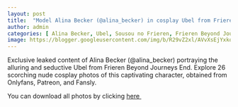 ```yaml
---
layout: post
title:  "Model Alina Becker (@alina_becker) in cosplay Ubel from Frieren Beyond Journeys End - 26 leaked photos from Onlyfans, Patreon, and Fansly"
author: admin
categories: [ Alina Becker, Ubel, Sousou no Frieren, Frieren Beyond Journeys ]
image: https://blogger.googleusercontent.com/img/b/R29vZ2xl/AVvXsEjYxkorZuxvBntGWQwB_koK09w4cuAtp5t-hzzFyZbPCUTOqvEgeqDzlH7p6nOmchiV39s4Ucll4KiJU8twJTLlKe2nXMLOPs95TUngaMlY9rnONmbIbejV9awyr0c4e913_1IYruwI_o-su660rms2hPM62w8Kv964MNtTTqD5gMn2764NnTAEo_WpIt4y/s1600/01.webp
---
```


Exclusive leaked content of Alina Becker (@alina_becker) portraying the alluring and seductive Ubel from Frieren Beyond Journeys End. Explore 26 scorching nude cosplay photos of this captivating character, obtained from Onlyfans, Patreon, and Fansly.

<p>You can download all photos by clicking <a href="http://ouo.io/qs/OzRuKBTK?s=https://www.mediafire.com/file/oq21y5kovhfkwnd/Model_Alina_Becker_%2528%2540alina_becker%2529_in_cosplay_Ubel_from_Frieren_Beyond_Journeys_End_-_26_leaked_photos_from_Onlyfans%252C_Patreon%252C_and_Fansly.rar/file">here&nbsp;</a></p>

<div class="separator" style="clear: both;"><a href="https://blogger.googleusercontent.com/img/b/R29vZ2xl/AVvXsEjYxkorZuxvBntGWQwB_koK09w4cuAtp5t-hzzFyZbPCUTOqvEgeqDzlH7p6nOmchiV39s4Ucll4KiJU8twJTLlKe2nXMLOPs95TUngaMlY9rnONmbIbejV9awyr0c4e913_1IYruwI_o-su660rms2hPM62w8Kv964MNtTTqD5gMn2764NnTAEo_WpIt4y/s1600/01.webp" style="display: block; padding: 1em 0; text-align: center; "><img alt="" border="0" data-original-height="1707" data-original-width="1280" src="https://blogger.googleusercontent.com/img/b/R29vZ2xl/AVvXsEjYxkorZuxvBntGWQwB_koK09w4cuAtp5t-hzzFyZbPCUTOqvEgeqDzlH7p6nOmchiV39s4Ucll4KiJU8twJTLlKe2nXMLOPs95TUngaMlY9rnONmbIbejV9awyr0c4e913_1IYruwI_o-su660rms2hPM62w8Kv964MNtTTqD5gMn2764NnTAEo_WpIt4y/s1600/01.webp"/></a></div><div class="separator" style="clear: both;"><a href="https://blogger.googleusercontent.com/img/b/R29vZ2xl/AVvXsEjrKQ7XLoRFGdzki5t_XqBy8bzSikjDNBcgiJJRqRzPHp6oHxFJ-VIqTw3ugOBMpsGfVe7_jJtY5F3Vu8uinX8XFJPZstuOh4lor-3_TVJ34SoJiIKeGMqGWkKNvKFLShPuqwZq2QmN5m30n6BbQf-dOSJ2pjKlX_dR79APPQ9wk0DrkGxh8MJopAkE37ck/s1600/02.webp" style="display: block; padding: 1em 0; text-align: center; "><img alt="" border="0" data-original-height="1600" data-original-width="1280" src="https://blogger.googleusercontent.com/img/b/R29vZ2xl/AVvXsEjrKQ7XLoRFGdzki5t_XqBy8bzSikjDNBcgiJJRqRzPHp6oHxFJ-VIqTw3ugOBMpsGfVe7_jJtY5F3Vu8uinX8XFJPZstuOh4lor-3_TVJ34SoJiIKeGMqGWkKNvKFLShPuqwZq2QmN5m30n6BbQf-dOSJ2pjKlX_dR79APPQ9wk0DrkGxh8MJopAkE37ck/s1600/02.webp"/></a></div><div class="separator" style="clear: both;"><a href="https://blogger.googleusercontent.com/img/b/R29vZ2xl/AVvXsEjBj80AlD1OZ3cYscaOPHsOpL55LLXc_20cOkTyVY_wVsGiaRlLPfGYmt1WTdD47lJrFe1y3HIlVrS3ittaDFTiqf42PEG6f3oenayYAg0RyIEw2X-a8-tfRWdB5XxmAYLqfhDMmGPaSbXhirMxxbgPjAbX2uA_g2_mfQP6Fj7e_RIgH_YHSi3DvpMYuNj5/s1600/03.webp" style="display: block; padding: 1em 0; text-align: center; "><img alt="" border="0" data-original-height="1707" data-original-width="1280" src="https://blogger.googleusercontent.com/img/b/R29vZ2xl/AVvXsEjBj80AlD1OZ3cYscaOPHsOpL55LLXc_20cOkTyVY_wVsGiaRlLPfGYmt1WTdD47lJrFe1y3HIlVrS3ittaDFTiqf42PEG6f3oenayYAg0RyIEw2X-a8-tfRWdB5XxmAYLqfhDMmGPaSbXhirMxxbgPjAbX2uA_g2_mfQP6Fj7e_RIgH_YHSi3DvpMYuNj5/s1600/03.webp"/></a></div><div class="separator" style="clear: both;"><a href="https://blogger.googleusercontent.com/img/b/R29vZ2xl/AVvXsEhuILl23l5LsY-TaQUW9evVJlniAmv3p8Z_Tj6xYlvfgygRNvwwqCRvLl0VTTMbVuAgW7ry0yVV00dXntchEqWWU8dWo_mQh4Sbp2PhfT1UskkAUMzyKQqnIAIK51bBwJZVFEvGSr7cCYO4ahS8aE00363qeuaHbyir22CD-uPN8E-vy0_QC51LhhzpwyXi/s1600/04.webp" style="display: block; padding: 1em 0; text-align: center; "><img alt="" border="0" data-original-height="1707" data-original-width="1280" src="https://blogger.googleusercontent.com/img/b/R29vZ2xl/AVvXsEhuILl23l5LsY-TaQUW9evVJlniAmv3p8Z_Tj6xYlvfgygRNvwwqCRvLl0VTTMbVuAgW7ry0yVV00dXntchEqWWU8dWo_mQh4Sbp2PhfT1UskkAUMzyKQqnIAIK51bBwJZVFEvGSr7cCYO4ahS8aE00363qeuaHbyir22CD-uPN8E-vy0_QC51LhhzpwyXi/s1600/04.webp"/></a></div><div class="separator" style="clear: both;"><a href="https://blogger.googleusercontent.com/img/b/R29vZ2xl/AVvXsEhazfdUmFM3z9FrHOBLWoZLiYjEhMWWGzTC4pIkyIR_GGYdlkoQkbZyItQUCsDdh2YGSJdKyFQ5szR9R00IGGGfV3ftaZL82kQ6uSRu6aUj23dzG0cJgZGM6tRSIKVQJqtcCzecWNU_d4KiTi3xnuuBR0fJZXhGBe6JZL5UCkbLUUARdgweN_LsRMtJnDKs/s1600/05.webp" style="display: block; padding: 1em 0; text-align: center; "><img alt="" border="0" data-original-height="1707" data-original-width="1280" src="https://blogger.googleusercontent.com/img/b/R29vZ2xl/AVvXsEhazfdUmFM3z9FrHOBLWoZLiYjEhMWWGzTC4pIkyIR_GGYdlkoQkbZyItQUCsDdh2YGSJdKyFQ5szR9R00IGGGfV3ftaZL82kQ6uSRu6aUj23dzG0cJgZGM6tRSIKVQJqtcCzecWNU_d4KiTi3xnuuBR0fJZXhGBe6JZL5UCkbLUUARdgweN_LsRMtJnDKs/s1600/05.webp"/></a></div><div class="separator" style="clear: both;"><a href="https://blogger.googleusercontent.com/img/b/R29vZ2xl/AVvXsEjtMJyWlD_dFXlAxYEBQIpm69_vOBkRt1nsDqI5njI_lP50dUnxBU0QzEdMz-Ksy09Ov9mlBobtEC1qg5A1xNAcQxNmYcV7BtxnX7qyijyJZ16XuPB5JxcUJO4Ub2rnszIsSCCsPHskSD8312I0nVfrqEPPfSZY2OJ_oa5KhlWGidm1KVfJR9iTQHpK9aCx/s1600/06.webp" style="display: block; padding: 1em 0; text-align: center; "><img alt="" border="0" data-original-height="1707" data-original-width="1280" src="https://blogger.googleusercontent.com/img/b/R29vZ2xl/AVvXsEjtMJyWlD_dFXlAxYEBQIpm69_vOBkRt1nsDqI5njI_lP50dUnxBU0QzEdMz-Ksy09Ov9mlBobtEC1qg5A1xNAcQxNmYcV7BtxnX7qyijyJZ16XuPB5JxcUJO4Ub2rnszIsSCCsPHskSD8312I0nVfrqEPPfSZY2OJ_oa5KhlWGidm1KVfJR9iTQHpK9aCx/s1600/06.webp"/></a></div><div class="separator" style="clear: both;"><a href="https://blogger.googleusercontent.com/img/b/R29vZ2xl/AVvXsEjaKpesE7g9SwVJCPZt61Y6JtrURH3YyvlbT1Uzr3xSLL4Jw1lBXv0xcj09U8jPiVymkB9nCHjoADwCRHHh-6w15vSBTKX3k4hQRvVlH-oqi7w02BsbT2ijtCFdYHc18_Rl3Js92KWoYamzofzcDa0wjSC3qJvD20BVP0lW9mi8ckjGbCYEkgzNq2QovedA/s1600/07.webp" style="display: block; padding: 1em 0; text-align: center; "><img alt="" border="0" data-original-height="1707" data-original-width="1280" src="https://blogger.googleusercontent.com/img/b/R29vZ2xl/AVvXsEjaKpesE7g9SwVJCPZt61Y6JtrURH3YyvlbT1Uzr3xSLL4Jw1lBXv0xcj09U8jPiVymkB9nCHjoADwCRHHh-6w15vSBTKX3k4hQRvVlH-oqi7w02BsbT2ijtCFdYHc18_Rl3Js92KWoYamzofzcDa0wjSC3qJvD20BVP0lW9mi8ckjGbCYEkgzNq2QovedA/s1600/07.webp"/></a></div><div class="separator" style="clear: both;"><a href="https://blogger.googleusercontent.com/img/b/R29vZ2xl/AVvXsEh1kxeB9Am0HB-YDYragBeuWtOzJzJGTVqASuApkDNBhD9xQWlzWa_PKCj6H6oIOOZxfqmqzy9SMGx1j84bNOPD7eHxegw1GMviWKsCShUbp__IsiFBNqpeET0YLSf9Mgrzt9OLScrP6Pi27XeP7fuvcmLIIYAW23UU71esAeIM7O0R_fD8v50qYESaZ2uh/s1600/08.webp" style="display: block; padding: 1em 0; text-align: center; "><img alt="" border="0" data-original-height="1707" data-original-width="1280" src="https://blogger.googleusercontent.com/img/b/R29vZ2xl/AVvXsEh1kxeB9Am0HB-YDYragBeuWtOzJzJGTVqASuApkDNBhD9xQWlzWa_PKCj6H6oIOOZxfqmqzy9SMGx1j84bNOPD7eHxegw1GMviWKsCShUbp__IsiFBNqpeET0YLSf9Mgrzt9OLScrP6Pi27XeP7fuvcmLIIYAW23UU71esAeIM7O0R_fD8v50qYESaZ2uh/s1600/08.webp"/></a></div><div class="separator" style="clear: both;"><a href="https://blogger.googleusercontent.com/img/b/R29vZ2xl/AVvXsEgcKLP3924yTOCWGSD9anSSh0LQ-jZ2GTpea1Kma967OYNl7FnjLwTKOdbjjy-HdN_9tkSW4R6WGH6jvHVViFTIcYA18OwZcmTptJhTAdBQYg_k8xxC7mU079hd6okafP5q9fq37Bloc1TvlmjS496-MnGuKVWIM0utzoPmArb4H5tSAAop0f3Penhzgh17/s1600/09.webp" style="display: block; padding: 1em 0; text-align: center; "><img alt="" border="0" data-original-height="1707" data-original-width="1280" src="https://blogger.googleusercontent.com/img/b/R29vZ2xl/AVvXsEgcKLP3924yTOCWGSD9anSSh0LQ-jZ2GTpea1Kma967OYNl7FnjLwTKOdbjjy-HdN_9tkSW4R6WGH6jvHVViFTIcYA18OwZcmTptJhTAdBQYg_k8xxC7mU079hd6okafP5q9fq37Bloc1TvlmjS496-MnGuKVWIM0utzoPmArb4H5tSAAop0f3Penhzgh17/s1600/09.webp"/></a></div><div class="separator" style="clear: both;"><a href="https://blogger.googleusercontent.com/img/b/R29vZ2xl/AVvXsEhZ_kcCafva_pyXhAAIXk8bzI8MAJef0fz_rvkgbWmT41Nigo7pPyuHpi02CfQPAOgv_cI2CzfLBDZr4T8-ZY5bMkVimeLlS6ZCZ3AdVupKW62s0o3N62xbfsGFeBAZv_uY0zm3eh7rBhB0_8Am5WdQRe8CGGu1iPhkTt3uVG1BKbkrNqY2HEJPMDOCiORh/s1600/10.webp" style="display: block; padding: 1em 0; text-align: center; "><img alt="" border="0" data-original-height="1707" data-original-width="1280" src="https://blogger.googleusercontent.com/img/b/R29vZ2xl/AVvXsEhZ_kcCafva_pyXhAAIXk8bzI8MAJef0fz_rvkgbWmT41Nigo7pPyuHpi02CfQPAOgv_cI2CzfLBDZr4T8-ZY5bMkVimeLlS6ZCZ3AdVupKW62s0o3N62xbfsGFeBAZv_uY0zm3eh7rBhB0_8Am5WdQRe8CGGu1iPhkTt3uVG1BKbkrNqY2HEJPMDOCiORh/s1600/10.webp"/></a></div><div class="separator" style="clear: both;"><a href="https://blogger.googleusercontent.com/img/b/R29vZ2xl/AVvXsEiWr9kUXzuZ21M68XiCuAlo02DJ7rq4OTmQ1L0P3HZwjFCAaTPyfV7qFT67xX3Qtb8PYxK6kMNtU_49cMISpL_B6Vh4Zq2YPdGffWYR0hz1HDoL9VuZcGBOrNTJUJC3474kOLmCMkJYdCuvbjyKOjd_rgs9sv9x-q0sJ95KfFz1b9f60am_eE7nuHZMXFXS/s1600/11.webp" style="display: block; padding: 1em 0; text-align: center; "><img alt="" border="0" data-original-height="1707" data-original-width="1280" src="https://blogger.googleusercontent.com/img/b/R29vZ2xl/AVvXsEiWr9kUXzuZ21M68XiCuAlo02DJ7rq4OTmQ1L0P3HZwjFCAaTPyfV7qFT67xX3Qtb8PYxK6kMNtU_49cMISpL_B6Vh4Zq2YPdGffWYR0hz1HDoL9VuZcGBOrNTJUJC3474kOLmCMkJYdCuvbjyKOjd_rgs9sv9x-q0sJ95KfFz1b9f60am_eE7nuHZMXFXS/s1600/11.webp"/></a></div><div class="separator" style="clear: both;"><a href="https://blogger.googleusercontent.com/img/b/R29vZ2xl/AVvXsEg9xCHxfWk8bJSVGHYLTjyn5C8GyehimL00NtPr7ZgbBnBIFCSUcf3B-tnHc-dm0RNHtiDoqdWkAsp3IeNDAwGMkf6rS2_5eGUx1dYkAePEnhBWQNVOsDJGs1o_aVgK7L6ycngvdRfd3MJxv3wA39hNPSYOKDUWMwuOepBgedn8q-9sABER9Wc3ijjdQR-S/s1600/12.webp" style="display: block; padding: 1em 0; text-align: center; "><img alt="" border="0" data-original-height="1740" data-original-width="1280" src="https://blogger.googleusercontent.com/img/b/R29vZ2xl/AVvXsEg9xCHxfWk8bJSVGHYLTjyn5C8GyehimL00NtPr7ZgbBnBIFCSUcf3B-tnHc-dm0RNHtiDoqdWkAsp3IeNDAwGMkf6rS2_5eGUx1dYkAePEnhBWQNVOsDJGs1o_aVgK7L6ycngvdRfd3MJxv3wA39hNPSYOKDUWMwuOepBgedn8q-9sABER9Wc3ijjdQR-S/s1600/12.webp"/></a></div><div class="separator" style="clear: both;"><a href="https://blogger.googleusercontent.com/img/b/R29vZ2xl/AVvXsEhBavIMT1S04FaT6v_ACrzv2BIi5frP145GkPGMXmZx__K-EUWw9k6h8WAloWuf5tuL6TILYjiak_pO8Ha2zf3D-1zdhOhlMDwaPMnA7N2m9Pk7uh7Q_Uv-xkfGojmvSBPMCzLbz0h4Bvk7MwCRWek86_Uvtzh7sTvpHn4WfFDA9Y_wWH8dC-d3CJ7D8LtH/s1600/13.webp" style="display: block; padding: 1em 0; text-align: center; "><img alt="" border="0" data-original-height="1707" data-original-width="1280" src="https://blogger.googleusercontent.com/img/b/R29vZ2xl/AVvXsEhBavIMT1S04FaT6v_ACrzv2BIi5frP145GkPGMXmZx__K-EUWw9k6h8WAloWuf5tuL6TILYjiak_pO8Ha2zf3D-1zdhOhlMDwaPMnA7N2m9Pk7uh7Q_Uv-xkfGojmvSBPMCzLbz0h4Bvk7MwCRWek86_Uvtzh7sTvpHn4WfFDA9Y_wWH8dC-d3CJ7D8LtH/s1600/13.webp"/></a></div><div class="separator" style="clear: both;"><a href="https://blogger.googleusercontent.com/img/b/R29vZ2xl/AVvXsEgygr1LCbHoG3E-8AdgXF9NLb9Yjnv6kmVrQAy66yV-vYo-XN4p_SCga0wE7PRYfifoUgMaC09v6ICaZ2zADKm_SK86zevN0AUM6SExK7JsaLA0bKOJB_hwjOH7bZgR5_uRI0TeVPdOLHDtkMEcGmvTzn6t15L71L9X5wVmBw7Wh1GtBobkgClQQfY-s0mw/s1600/14.webp" style="display: block; padding: 1em 0; text-align: center; "><img alt="" border="0" data-original-height="1707" data-original-width="1280" src="https://blogger.googleusercontent.com/img/b/R29vZ2xl/AVvXsEgygr1LCbHoG3E-8AdgXF9NLb9Yjnv6kmVrQAy66yV-vYo-XN4p_SCga0wE7PRYfifoUgMaC09v6ICaZ2zADKm_SK86zevN0AUM6SExK7JsaLA0bKOJB_hwjOH7bZgR5_uRI0TeVPdOLHDtkMEcGmvTzn6t15L71L9X5wVmBw7Wh1GtBobkgClQQfY-s0mw/s1600/14.webp"/></a></div><div class="separator" style="clear: both;"><a href="https://blogger.googleusercontent.com/img/b/R29vZ2xl/AVvXsEgFJJtKU2p2q5VOy7lHHaW7RCZrjwMN8ddK_2gUEy1sB59zHRcopeYv3IxTZuMrIACTjqZUsGUmCl2qTWV7j-aFcFXa2u41HMEplXdvNn_hQUjipKBHfGhDBIA9JpAf0xH1EgJgcs4rjohTQGfKkNGIVusAEJsPbu12KBt6vGucxRAF1rCQVXygH6HsBLL1/s1600/15.webp" style="display: block; padding: 1em 0; text-align: center; "><img alt="" border="0" data-original-height="2267" data-original-width="1280" src="https://blogger.googleusercontent.com/img/b/R29vZ2xl/AVvXsEgFJJtKU2p2q5VOy7lHHaW7RCZrjwMN8ddK_2gUEy1sB59zHRcopeYv3IxTZuMrIACTjqZUsGUmCl2qTWV7j-aFcFXa2u41HMEplXdvNn_hQUjipKBHfGhDBIA9JpAf0xH1EgJgcs4rjohTQGfKkNGIVusAEJsPbu12KBt6vGucxRAF1rCQVXygH6HsBLL1/s1600/15.webp"/></a></div><div class="separator" style="clear: both;"><a href="https://blogger.googleusercontent.com/img/b/R29vZ2xl/AVvXsEg5Inw6tC5Yh0-ncJUdCbifXntYnyHp87nknPbKH5YB5TSpjZj-4Od2Aa5CFHkgB5aHGjw184zZDt03k-PVcrDLoXMAYDPk9CZQW_jRMivNCykKw9SdVXwn0xpBQtxJbOTTaQthvRupRN3Or-QfwAJM0_j6cO_ZJGD7BZyG3gxUH7VSFgM_m1JCRC5XEDNN/s1600/16.webp" style="display: block; padding: 1em 0; text-align: center; "><img alt="" border="0" data-original-height="1707" data-original-width="1280" src="https://blogger.googleusercontent.com/img/b/R29vZ2xl/AVvXsEg5Inw6tC5Yh0-ncJUdCbifXntYnyHp87nknPbKH5YB5TSpjZj-4Od2Aa5CFHkgB5aHGjw184zZDt03k-PVcrDLoXMAYDPk9CZQW_jRMivNCykKw9SdVXwn0xpBQtxJbOTTaQthvRupRN3Or-QfwAJM0_j6cO_ZJGD7BZyG3gxUH7VSFgM_m1JCRC5XEDNN/s1600/16.webp"/></a></div><div class="separator" style="clear: both;"><a href="https://blogger.googleusercontent.com/img/b/R29vZ2xl/AVvXsEhEy8anOYa8_Dt6j0xoFqCL9ubcdBftcUTWoo8uvXjJmFgELDp1X-J_LRrddVkyNYinxRf4xxnz-Iru_p5OD6icE7vBGixouL8aHuRk7gfOzovYCTJHwHEPuLWljHNztPFitFVEyA0pdoZt4UvPZtbaL4pgXk6cjSyxxG6XJnrwTjBjhI3WSXZPxynR4Ev1/s1600/17.webp" style="display: block; padding: 1em 0; text-align: center; "><img alt="" border="0" data-original-height="1707" data-original-width="1280" src="https://blogger.googleusercontent.com/img/b/R29vZ2xl/AVvXsEhEy8anOYa8_Dt6j0xoFqCL9ubcdBftcUTWoo8uvXjJmFgELDp1X-J_LRrddVkyNYinxRf4xxnz-Iru_p5OD6icE7vBGixouL8aHuRk7gfOzovYCTJHwHEPuLWljHNztPFitFVEyA0pdoZt4UvPZtbaL4pgXk6cjSyxxG6XJnrwTjBjhI3WSXZPxynR4Ev1/s1600/17.webp"/></a></div><div class="separator" style="clear: both;"><a href="https://blogger.googleusercontent.com/img/b/R29vZ2xl/AVvXsEjKDloLwiBz99NTokKYgcuVPad_XwBcqH1WwKleReS3z8SAlBYnoW-XCvXoZvJ1oJXfprwCqhn5kemmxld1VnFQ7goGbHBj5WzeMlQ3jEVQkyxj_jtcF6MDIOS8s8ZQZOyPoSpUMht210XKsAS6aSXW8rfEuxZn5_zFeE97d0UWpJPof_JvXcQhzuptgsvp/s1600/18.webp" style="display: block; padding: 1em 0; text-align: center; "><img alt="" border="0" data-original-height="1707" data-original-width="1280" src="https://blogger.googleusercontent.com/img/b/R29vZ2xl/AVvXsEjKDloLwiBz99NTokKYgcuVPad_XwBcqH1WwKleReS3z8SAlBYnoW-XCvXoZvJ1oJXfprwCqhn5kemmxld1VnFQ7goGbHBj5WzeMlQ3jEVQkyxj_jtcF6MDIOS8s8ZQZOyPoSpUMht210XKsAS6aSXW8rfEuxZn5_zFeE97d0UWpJPof_JvXcQhzuptgsvp/s1600/18.webp"/></a></div><div class="separator" style="clear: both;"><a href="https://blogger.googleusercontent.com/img/b/R29vZ2xl/AVvXsEimi_RsL1tAveC0ctWdZfslH7ATGu5f_uj5WmldsURLWshWoIdGhrn7sOBaofs5aU9s5d7zSYrq4Qd_uiPr9w_GNDVmd2ldQrJ_fZUVurdn6GOk1pYzUgo_KB4n5WBLYxAoI-iuYprcrTEHDa1sejQBgDJL2HyweWd24zs8Y28WS9meAq9-BnunILNaYQeN/s1600/19.webp" style="display: block; padding: 1em 0; text-align: center; "><img alt="" border="0" data-original-height="1736" data-original-width="1280" src="https://blogger.googleusercontent.com/img/b/R29vZ2xl/AVvXsEimi_RsL1tAveC0ctWdZfslH7ATGu5f_uj5WmldsURLWshWoIdGhrn7sOBaofs5aU9s5d7zSYrq4Qd_uiPr9w_GNDVmd2ldQrJ_fZUVurdn6GOk1pYzUgo_KB4n5WBLYxAoI-iuYprcrTEHDa1sejQBgDJL2HyweWd24zs8Y28WS9meAq9-BnunILNaYQeN/s1600/19.webp"/></a></div><div class="separator" style="clear: both;"><a href="https://blogger.googleusercontent.com/img/b/R29vZ2xl/AVvXsEiV72JmnNIDkdDpiEi9L7phpCk-7p66_BiyRpvxX4qpght8w43fRpOvVKCZ3q_RXhEncmqi7c419weGONrU8eqeQosDygEyOPaCiF2ppVfHDV0IDLv7HP386dCV4K0aipoZi7HfM56GpNH7RevMalOMsvJOI5g9zZwhe51PR5kAiPbibamwWdaVGGvWsBWr/s1600/20.webp" style="display: block; padding: 1em 0; text-align: center; "><img alt="" border="0" data-original-height="1728" data-original-width="1280" src="https://blogger.googleusercontent.com/img/b/R29vZ2xl/AVvXsEiV72JmnNIDkdDpiEi9L7phpCk-7p66_BiyRpvxX4qpght8w43fRpOvVKCZ3q_RXhEncmqi7c419weGONrU8eqeQosDygEyOPaCiF2ppVfHDV0IDLv7HP386dCV4K0aipoZi7HfM56GpNH7RevMalOMsvJOI5g9zZwhe51PR5kAiPbibamwWdaVGGvWsBWr/s1600/20.webp"/></a></div><div class="separator" style="clear: both;"><a href="https://blogger.googleusercontent.com/img/b/R29vZ2xl/AVvXsEjWE8jtbXcQHsERb30qLmeQ212zgd-3NkvPajfxiyuODBXrolCkCIX9xEKro95yOenDkue6jVGMoMnFjNYzaVgvlU3GVFVcgcmFMBBXymbf-fVmPzWCBUG6uB2zsJ8vM4J9aVEWo9HImn4zdclhZ-uNEePjdtmStl_cJ2FC1OxSlRPwv10rCL41YGWl0DNx/s1600/21.webp" style="display: block; padding: 1em 0; text-align: center; "><img alt="" border="0" data-original-height="1761" data-original-width="1280" src="https://blogger.googleusercontent.com/img/b/R29vZ2xl/AVvXsEjWE8jtbXcQHsERb30qLmeQ212zgd-3NkvPajfxiyuODBXrolCkCIX9xEKro95yOenDkue6jVGMoMnFjNYzaVgvlU3GVFVcgcmFMBBXymbf-fVmPzWCBUG6uB2zsJ8vM4J9aVEWo9HImn4zdclhZ-uNEePjdtmStl_cJ2FC1OxSlRPwv10rCL41YGWl0DNx/s1600/21.webp"/></a></div><div class="separator" style="clear: both;"><a href="https://blogger.googleusercontent.com/img/b/R29vZ2xl/AVvXsEjA8QKtt_c0GmSLLvqwVBS3SMkSSl3ptpH83R4S1Q_DKPZ4m7zmAywMT3fpf5l1rmZ-Yoky7RptszyQC2beCIA83qGMeeqHPQWtlTcGkk_aAhXNm0GuhoS6zI7PjdN8sj_C8lFlvt1zOIHaMyYYT-Ynw8sJvTjM7ruU1unC7ukBIwDqpzE0Ru9-zDVt2ilJ/s1600/22.webp" style="display: block; padding: 1em 0; text-align: center; "><img alt="" border="0" data-original-height="1774" data-original-width="1280" src="https://blogger.googleusercontent.com/img/b/R29vZ2xl/AVvXsEjA8QKtt_c0GmSLLvqwVBS3SMkSSl3ptpH83R4S1Q_DKPZ4m7zmAywMT3fpf5l1rmZ-Yoky7RptszyQC2beCIA83qGMeeqHPQWtlTcGkk_aAhXNm0GuhoS6zI7PjdN8sj_C8lFlvt1zOIHaMyYYT-Ynw8sJvTjM7ruU1unC7ukBIwDqpzE0Ru9-zDVt2ilJ/s1600/22.webp"/></a></div><div class="separator" style="clear: both;"><a href="https://blogger.googleusercontent.com/img/b/R29vZ2xl/AVvXsEj0goYmwSJVNkepKrV2CTCQqV4LrgWQS7Ey1vGyhl6CPgJINit7qeqUVz87yuJIsUAvPWusfnnKoANzwerORcLtCp9YbC46m7XkKXHvhYM44dOIApD_KZi8XmR-tGMza9pN_Y0N2J3emoaY5Wn3qtVeeFpuNLL6HMpfbL28tZrAs9KW93NH87oB1ebAdA2H/s1600/23.webp" style="display: block; padding: 1em 0; text-align: center; "><img alt="" border="0" data-original-height="1707" data-original-width="1280" src="https://blogger.googleusercontent.com/img/b/R29vZ2xl/AVvXsEj0goYmwSJVNkepKrV2CTCQqV4LrgWQS7Ey1vGyhl6CPgJINit7qeqUVz87yuJIsUAvPWusfnnKoANzwerORcLtCp9YbC46m7XkKXHvhYM44dOIApD_KZi8XmR-tGMza9pN_Y0N2J3emoaY5Wn3qtVeeFpuNLL6HMpfbL28tZrAs9KW93NH87oB1ebAdA2H/s1600/23.webp"/></a></div><div class="separator" style="clear: both;"><a href="https://blogger.googleusercontent.com/img/b/R29vZ2xl/AVvXsEi8EA25hQo4UeWH7miG24HS1ODiw2sqyKlKo1VwWuGkTJeEF-friC9cgHmjYNQg-OFUoTUjfIqM0W_SlboSGwpMjbNdDIJDwuYqr3j-K2RqiRaT9pREtUV3V7mG8SsnwWddXqST-j8UbqP2-Fey07wRxhl7ggBI7U-qXADly7eqD_sQaSrlEwKEc5X5bptm/s1600/24.webp" style="display: block; padding: 1em 0; text-align: center; "><img alt="" border="0" data-original-height="1723" data-original-width="1280" src="https://blogger.googleusercontent.com/img/b/R29vZ2xl/AVvXsEi8EA25hQo4UeWH7miG24HS1ODiw2sqyKlKo1VwWuGkTJeEF-friC9cgHmjYNQg-OFUoTUjfIqM0W_SlboSGwpMjbNdDIJDwuYqr3j-K2RqiRaT9pREtUV3V7mG8SsnwWddXqST-j8UbqP2-Fey07wRxhl7ggBI7U-qXADly7eqD_sQaSrlEwKEc5X5bptm/s1600/24.webp"/></a></div><div class="separator" style="clear: both;"><a href="https://blogger.googleusercontent.com/img/b/R29vZ2xl/AVvXsEh_dW37AT24LYfXPQeMpWtNq9T-7DWSDZt8VXnIUXb9i2VQ7hQ9CsV-s2wAh3Z3dUuay_er0WGOehaDtSyAfkeq8jOqYJf_j40b02FqSo14wXx9DoItU5H-SHlmjZRxfZZLYjmfFm8lfCcZR1WxkqN-DFMvm1JwctY3bVhy8YvwWyDwzjAXDRq9SljP9km1/s1600/25.webp" style="display: block; padding: 1em 0; text-align: center; "><img alt="" border="0" data-original-height="1707" data-original-width="1280" src="https://blogger.googleusercontent.com/img/b/R29vZ2xl/AVvXsEh_dW37AT24LYfXPQeMpWtNq9T-7DWSDZt8VXnIUXb9i2VQ7hQ9CsV-s2wAh3Z3dUuay_er0WGOehaDtSyAfkeq8jOqYJf_j40b02FqSo14wXx9DoItU5H-SHlmjZRxfZZLYjmfFm8lfCcZR1WxkqN-DFMvm1JwctY3bVhy8YvwWyDwzjAXDRq9SljP9km1/s1600/25.webp"/></a></div><div class="separator" style="clear: both;"><a href="https://blogger.googleusercontent.com/img/b/R29vZ2xl/AVvXsEhyjaloMRlDdlstMZQoglOKv8kooRnHmL0NX06zlYZLwKdVXELly5YkSbZTlhZ2dNq3wFiqorQBKzaPDfmvqdVIHg2YfTElKg6qVk7FdOKP6chJ6u7OdXQoH_itKDG_j8CVED0-reefLvVQXuSLbzOy2l-g57y-mtGzpAz7LExNMhPwU65t-RlE82ig893F/s1600/26.webp" style="display: block; padding: 1em 0; text-align: center; "><img alt="" border="0" data-original-height="1707" data-original-width="1280" src="https://blogger.googleusercontent.com/img/b/R29vZ2xl/AVvXsEhyjaloMRlDdlstMZQoglOKv8kooRnHmL0NX06zlYZLwKdVXELly5YkSbZTlhZ2dNq3wFiqorQBKzaPDfmvqdVIHg2YfTElKg6qVk7FdOKP6chJ6u7OdXQoH_itKDG_j8CVED0-reefLvVQXuSLbzOy2l-g57y-mtGzpAz7LExNMhPwU65t-RlE82ig893F/s1600/26.webp"/></a></div>